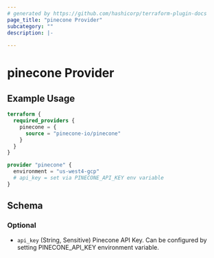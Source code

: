 ```yaml
---
# generated by https://github.com/hashicorp/terraform-plugin-docs
page_title: "pinecone Provider"
subcategory: ""
description: |-
  
---
```


# pinecone Provider



## Example Usage

```terraform
terraform {
  required_providers {
    pinecone = {
      source = "pinecone-io/pinecone"
    }
  }
}

provider "pinecone" {
  environment = "us-west4-gcp"
  # api_key = set via PINECONE_API_KEY env variable
}
```

<!-- schema generated by tfplugindocs -->
## Schema

### Optional

- `api_key` (String, Sensitive) Pinecone API Key. Can be configured by setting PINECONE_API_KEY environment variable.
